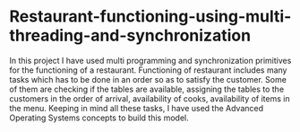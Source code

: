 # Restaurant-functioning-using-multi-threading-and-synchronization

In this project I have used multi programming and synchronization primitives for the functioning of a restaurant.
Functioning of restaurant includes many tasks which has to be done in an order so as to satisfy the customer. Some of them are checking if the tables are available, assigning the tables to the customers in the order of arrival, availability of cooks, availability of items in the menu. 
Keeping in mind all these tasks, I have used the Advanced Operating Systems concepts to build this model.
